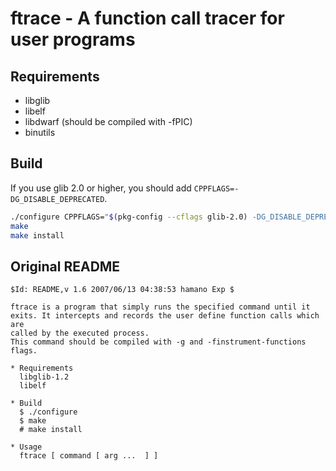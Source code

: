 # ftrace - A function call tracer for user programs

## Requirements
- libglib
- libelf
- libdwarf (should be compiled with -fPIC)
- binutils

## Build
If you use glib 2.0 or higher, you should add ``CPPFLAGS=-DG_DISABLE_DEPRECATED``.
```sh
./configure CPPFLAGS="$(pkg-config --cflags glib-2.0) -DG_DISABLE_DEPRECATED -fPIC"
make
make install
```

## Original README
```
$Id: README,v 1.6 2007/06/13 04:38:53 hamano Exp $

ftrace is a program that simply runs the specified command until it
exits. It intercepts and records the user define function calls which are
called by the executed process. 
This command should be compiled with -g and -finstrument-functions
flags.

* Requirements
  libglib-1.2
  libelf
  
* Build
  $ ./configure
  $ make
  # make install

* Usage
  ftrace [ command [ arg ...  ] ]
```
